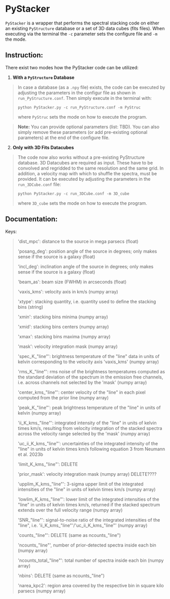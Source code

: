 # PyStacker

`PyStacker` is a wrapper that performs the spectral stacking code on either an existing `PyStructure` database or a set of 3D data cubes (fits files). When executing via the terminal the `-c` parameter sets the configure file and `-m` the mode.

## Instruction:

There exist two modes how the PyStacker code can be utilized:

1. **With a `PyStructure` Database**

> In case a database (as a `.npy` file) exists, the code can be executed by adjusting the parameters in the configur file as shown in `run_PyStructure.conf`. Then simply execute in the terminal with:
> ```
> python PyStacker.py -c run_PyStructure.conf -m PyStruc
> ```
> where `PyStruc` sets the mode on how to execute the program.

> **Note:** You can provide optional parameters (list: TBD). You can also simply remove these parameters (or add pre-existing optional parameters) at the end of the configure file.

2. **Only with 3D Fits Datacubes**
> The code now also works without a pre-existing PyStructure database. 3D Datacubes are required as input. These have to be convolved and regridded to the same resolution and the same grid. In addition, a velocity map with which to shuffle the spectra, must be provided. It can be executed by adjusting the parameters in the `run_3DCube.conf` file:
> ```
> python PyStacker.py -c run_3DCube.conf -m 3D_cube
> ```
> where `3D_cube` sets the mode on how to execute the program.

## Documentation:

Keys:

> 'dist_mpc': distance to the source in mega parsecs (float)
> 
> 'posang_deg': position angle of the source in degrees; only makes sense if the source is a galaxy (float)
> 
> 'incl_deg': inclination angle of the source in degrees; only makes sense if the source is a galaxy (float)
> 
> 'beam_as': beam size (FWHM) in arcseconds (float)
> 
> 'vaxis_kms': velocity axis in km/s (numpy array) 
> 
> 'xtype': stacking quantity, i.e. quantity used to define the stacking bins (string)
> 
> 'xmin': stacking bins minima (numpy array)
> 
> 'xmid': stacking bins centers (numpy array)
> 
> 'xmax': stacking bins maxima (numpy array) 
> 
> 'mask': velocity integration mask (numpy array)
> 
> 'spec_K_"line"': brightness temperature of the "line" data in units of kelvin corresponding to the velocity axis 'vaxis_kms' (numpy array)
> 
> 'rms_K_"line"': rms noise of the brightness temperatures computed as the standard deviation of the spectrum in the emission free channels, i.e. across channels not selected by the 'mask' (numpy array)
> 
> 'center_kms_"line"': center velocity of the "line" in each pixel computed from the prior line (numpy array)
> 
> 'peak_K_"line"': peak brightness temperature of the "line" in units of kelvin (numpy array)
> 
> 'ii_K_kms_"line"': integrated intensity of the "line" in units of kelvin times km/s, resulting from velocity integration of the stacked spectra across the velocity range selected by the 'mask' (numpy array)
> 
> 'uc_ii_K_kms_"line"': uncertainties of the integrated intensity of the "line" in units of kelvin times km/s following equation 3 from Neumann et al. 2023b
> 
> 'limit_K_kms_"line"': DELETE
>
> 'prior_mask': velocity integration mask (numpy array)  DELETE????
> 
> 'upplim_K_kms_"line"': 3-sigma upper limit of the integrated intensities of the "line" in units of kelvin times km/s (numpy array)
> 
> 'lowlim_K_kms_"line"': lower limit of the integrated intensities of the "line" in units of kelvin times km/s, returned if the stacked spectrum extends over the full velocity range (numpy array)
> 
> 'SNR_"line"': signal-to-noise ratio of the integrated intensities of the "line", i.e. 'ii_K_kms_"line"'/'uc_ii_K_kms_"line"' (numpy array)
> 
> 'counts_"line"': DELETE (same as ncounts_"line")
> 
> 'ncounts_"line"', number of prior-detected spectra inside each bin (numpy array)
> 
> 'ncounts_total_"line"': total number of spectra inside each bin (numpy array)
> 
> 'nbins': DELETE (same as ncounts_"line")
> 
> 'narea_kpc2': region area covered by the respective bin in square kilo parsecs (numpy array)
